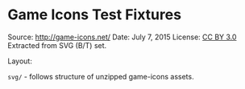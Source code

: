 # Game Icons Test Fixtures

Source: http://game-icons.net/
Date: July 7, 2015
License: [CC BY 3.0](http://creativecommons.org/licenses/by/3.0/)
Extracted from SVG (B/T) set.

Layout:

`svg/` - follows structure of unzipped game-icons assets.
